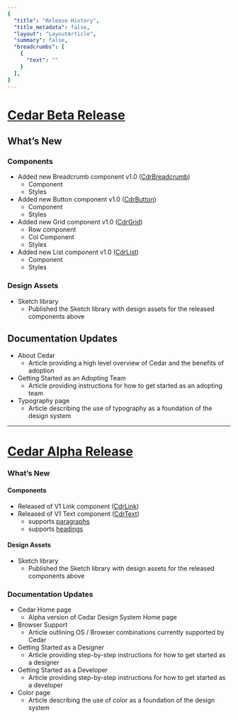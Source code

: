 ```yaml
---
{
  "title": "Release History",
  "title_metadata": false,
  "layout": "LayoutArticle",
  "summary": false,
  "breadcrumbs": [
    {
      "text": ""
    }
  ],
}
---
```


# [Cedar Beta Release](https://github.com/rei/rei-cedar/tree/18.06.2)

## What’s New

### Components

- Added new Breadcrumb component v1.0 ([CdrBreadcrumb]())
  - Component
  - Styles
- Added new Button component v1.0 ([CdrButton]())
  - Component
  - Styles
- Added new Grid component v1.0 ([CdrGrid]())
  - Row component
  - Col Component
  - Styles
- Added new List component v1.0 ([CdrList]())
  - Component
  - Styles

### Design Assets

- Sketch library 
  - Published the Sketch library with design assets for the released components above

## Documentation Updates

- About Cedar
  - Article providing a high level overview of Cedar and the benefits of adoption 
- Getting Started as an Adopting Team
  - Article providing instructions for how to get started as an adopting team
- Typography page
  - Article describing the use of typography as a foundation of the design system

<hr/>

# [Cedar Alpha Release](https://github.com/rei/rei-cedar/tree/18.06.1)

### What’s New

#### Components

- Released of V1 Link component ([CdrLink](https://www.npmjs.com/package/@rei/cdr-link))
- Released of V1 Text component ([CdrText](https://www.npmjs.com/package/@rei/cdr-text))
  - supports [paragraphs](../components/paragraph/README.md)
  - supports [headings](../components/heading/README.md)

#### Design Assets

- Sketch library
  - Published the Sketch library with design assets for the released components above

### Documentation Updates

- Cedar Home page
  - Alpha version of Cedar Design System Home page
- Browser Support
  - Article outlining OS / Browser combinations currently supported by Cedar
- Getting Started as a Designer
  - Article providing step-by-step instructions for how to get started as a designer
- Getting Started as a Developer
  - Article providing step-by-step instructions for how to get started as a developer
- Color page
  - Article describing the use of color as a foundation of the design system
